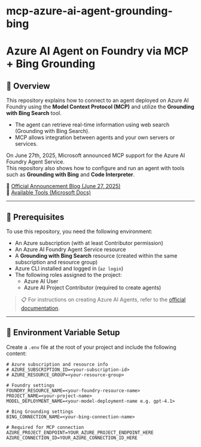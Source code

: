# mcp-azure-ai-agent-grounding-bing

# Azure AI Agent on Foundry via MCP + Bing Grounding

## 🎯 Overview

This repository explains how to connect to an agent deployed on Azure AI Foundry using the **Model Context Protocol (MCP)** and utilize the **Grounding with Bing Search** tool.

- The agent can retrieve real-time information using web search (Grounding with Bing Search).
- MCP allows integration between agents and your own servers or services.

On June 27th, 2025, Microsoft announced MCP support for the Azure AI Foundry Agent Service.\
This repository also shows how to configure and run an agent with tools such as **Grounding with Bing** and **Code Interpreter**.

🔗 [Official Announcement Blog (June 27, 2025)](https://devblogs.microsoft.com/foundry/announcing-model-context-protocol-support-preview-in-azure-ai-foundry-agent-service/)\
🔗 [Available Tools (Microsoft Docs)](https://learn.microsoft.com/en-us/azure/ai-foundry/agents/how-to/tools/overview)

---

## 📆 Prerequisites

To use this repository, you need the following environment:

- An Azure subscription (with at least Contributor permission)
- An Azure AI Foundry Agent Service resource
- A **Grounding with Bing Search** resource (created within the same subscription and resource group)
- Azure CLI installed and logged in (`az login`)
- The following roles assigned to the project:
  - Azure AI User
  - Azure AI Project Contributor (required to create agents)

> 📋 For instructions on creating Azure AI Agents, refer to the [official documentation](https://learn.microsoft.com/en-us/azure/ai-foundry/agents/how-to/tools/overview).

---

## 🔧 Environment Variable Setup

Create a `.env` file at the root of your project and include the following content:

```env
# Azure subscription and resource info
# AZURE_SUBSCRIPTION_ID=<your-subscription-id>
# AZURE_RESOURCE_GROUP=<your-resource-group>

# Foundry settings
FOUNDRY_RESOURCE_NAME=<your-foundry-resource-name>
PROJECT_NAME=<your-project-name>
MODEL_DEPLOYMENT_NAME=<your-model-deployment-name e.g. gpt-4.1>

# Bing Grounding settings
BING_CONNECTION_NAME=<your-bing-connection-name>

# Required for MCP connection
AZURE_PROJECT_ENDPOINT=YOUR_AZURE_PROJECT_ENDPOINT_HERE
AZURE_CONNECTION_ID=YOUR_AZURE_CONNECTION_ID_HERE
```

